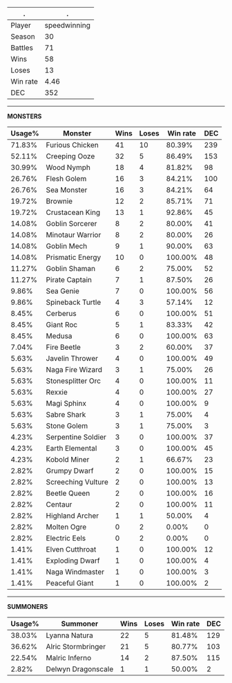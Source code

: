 .|.
|-|-
Player|speedwinning
Season|30
Battles|71
Wins|58
Loses|13
Win rate|4.46
DEC|352

---
**MONSTERS**

Usage%|Monster|Wins|Loses|Win rate|DEC|
-|-|-|-|-|-|
71.83%|Furious Chicken|41|10|80.39%|239|
52.11%|Creeping Ooze|32|5|86.49%|153|
30.99%|Wood Nymph|18|4|81.82%|98|
26.76%|Flesh Golem|16|3|84.21%|100|
26.76%|Sea Monster|16|3|84.21%|64|
19.72%|Brownie|12|2|85.71%|71|
19.72%|Crustacean King|13|1|92.86%|45|
14.08%|Goblin Sorcerer|8|2|80.00%|41|
14.08%|Minotaur Warrior|8|2|80.00%|26|
14.08%|Goblin Mech|9|1|90.00%|63|
14.08%|Prismatic Energy|10|0|100.00%|48|
11.27%|Goblin Shaman|6|2|75.00%|52|
11.27%|Pirate Captain|7|1|87.50%|26|
9.86%|Sea Genie|7|0|100.00%|56|
9.86%|Spineback Turtle|4|3|57.14%|12|
8.45%|Cerberus|6|0|100.00%|51|
8.45%|Giant Roc|5|1|83.33%|42|
8.45%|Medusa|6|0|100.00%|63|
7.04%|Fire Beetle|3|2|60.00%|37|
5.63%|Javelin Thrower|4|0|100.00%|49|
5.63%|Naga Fire Wizard|3|1|75.00%|26|
5.63%|Stonesplitter Orc|4|0|100.00%|11|
5.63%|Rexxie|4|0|100.00%|27|
5.63%|Magi Sphinx|4|0|100.00%|9|
5.63%|Sabre Shark|3|1|75.00%|4|
5.63%|Stone Golem|3|1|75.00%|3|
4.23%|Serpentine Soldier|3|0|100.00%|37|
4.23%|Earth Elemental|3|0|100.00%|45|
4.23%|Kobold Miner|2|1|66.67%|23|
2.82%|Grumpy Dwarf|2|0|100.00%|15|
2.82%|Screeching Vulture|2|0|100.00%|13|
2.82%|Beetle Queen|2|0|100.00%|16|
2.82%|Centaur|2|0|100.00%|11|
2.82%|Highland Archer|1|1|50.00%|4|
2.82%|Molten Ogre|0|2|0.00%|0|
2.82%|Electric Eels|0|2|0.00%|0|
1.41%|Elven Cutthroat|1|0|100.00%|12|
1.41%|Exploding Dwarf|1|0|100.00%|4|
1.41%|Naga Windmaster|1|0|100.00%|3|
1.41%|Peaceful Giant|1|0|100.00%|2|

---
**SUMMONERS**

Usage%|Summoner|Wins|Loses|Win rate|DEC|
-|-|-|-|-|-|
38.03%|Lyanna Natura|22|5|81.48%|129|
36.62%|Alric Stormbringer|21|5|80.77%|103|
22.54%|Malric Inferno|14|2|87.50%|115|
2.82%|Delwyn Dragonscale|1|1|50.00%|2|
